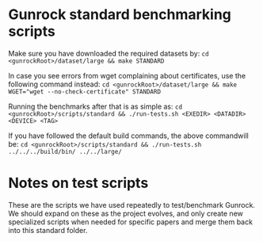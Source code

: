 # Gunrock standard benchmarking scripts

Make sure you have downloaded the required datasets by:
```cd <gunrockRoot>/dataset/large && make STANDARD```

In case you see errors from wget complaining about certificates, use the following command instead:
```cd <gunrockRoot>/dataset/large && make WGET="wget --no-check-certificate" STANDARD```

Running the benchmarks after that is as simple as:
```cd <gunrockRoot>/scripts/standard && ./run-tests.sh <EXEDIR> <DATADIR> <DEVICE> <TAG>```

If you have followed the default build commands, the above commandwill be:
```cd <gunrockRoot>/scripts/standard && ./run-tests.sh ../../../build/bin/ ../../large/```

# Notes on test scripts

These are the scripts we have used repeatedly to test/benchmark Gunrock. We should expand on these as the project evolves, and only create new specialized scripts when needed for specific papers and merge them back into this standard folder.
